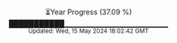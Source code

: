 <p align="center">
⏳Year Progress (37.09 %)<br>
███████████▁▁▁▁▁▁▁▁▁▁▁▁▁▁▁▁▁▁▁ <br>
<sub>Updated: Wed, 15 May 2024 18:02:42 GMT</sub>
</p>

